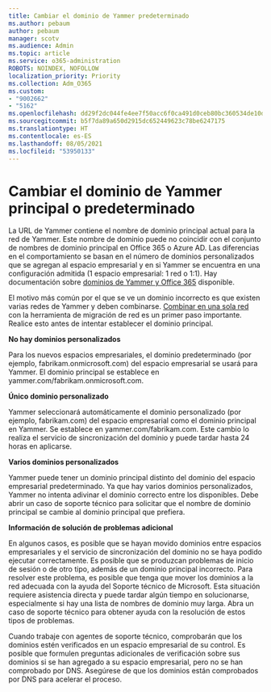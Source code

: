 ```yaml
---
title: Cambiar el dominio de Yammer predeterminado
ms.author: pebaum
author: pebaum
manager: scotv
ms.audience: Admin
ms.topic: article
ms.service: o365-administration
ROBOTS: NOINDEX, NOFOLLOW
localization_priority: Priority
ms.collection: Adm_O365
ms.custom:
- "9002662"
- "5162"
ms.openlocfilehash: dd29f2dc044fe4ee7f50acc6f0ca491d0ceb80bc360534de10d4010230614f80
ms.sourcegitcommit: b5f7da89a650d2915dc652449623c78be6247175
ms.translationtype: HT
ms.contentlocale: es-ES
ms.lasthandoff: 08/05/2021
ms.locfileid: "53950133"
---
```

# <a name="changing-the-defaultprimary-yammer-domain"></a>Cambiar el dominio de Yammer principal o predeterminado

La URL de Yammer contiene el nombre de dominio principal actual para la red de Yammer. Este nombre de dominio puede no coincidir con el conjunto de nombres de dominio principal en Office 365 o Azure AD. Las diferencias en el comportamiento se basan en el número de dominios personalizados que se agregan al espacio empresarial y en si Yammer se encuentra en una configuración admitida (1 espacio empresarial: 1 red o 1:1). Hay documentación sobre [dominios de Yammer y Office 365](https://docs.microsoft.com/yammer/configure-your-yammer-network/manage-yammer-domains) disponible.

El motivo más común por el que se ve un dominio incorrecto es que existen varias redes de Yammer y deben combinarse. [Combinar en una sola red](https://docs.microsoft.com/yammer/configure-your-yammer-network/consolidate-multiple-yammer-networks) con la herramienta de migración de red es un primer paso importante. Realice esto antes de intentar establecer el dominio principal.

**No hay dominios personalizados**

Para los nuevos espacios empresariales, el dominio predeterminado (por ejemplo, fabrikam.onmicrosoft.com) del espacio empresarial se usará para Yammer. El dominio principal se establece en yammer.com/fabrikam.onmicrosoft.com.

**Único dominio personalizado**

Yammer seleccionará automáticamente el dominio personalizado (por ejemplo, fabrikam.com) del espacio empresarial como el dominio principal en Yammer. Se establece en yammer.com/fabrikam.com. Este cambio lo realiza el servicio de sincronización del dominio y puede tardar hasta 24 horas en aplicarse.

**Varios dominios personalizados**

Yammer puede tener un dominio principal distinto del dominio del espacio empresarial predeterminado. Ya que hay varios dominios personalizados, Yammer no intenta adivinar el dominio correcto entre los disponibles. Debe abrir un caso de soporte técnico para solicitar que el nombre de dominio principal se cambie al dominio principal que prefiera.

**Información de solución de problemas adicional**

En algunos casos, es posible que se hayan movido dominios entre espacios empresariales y el servicio de sincronización del dominio no se haya podido ejecutar correctamente. Es posible que se produzcan problemas de inicio de sesión o de otro tipo, además de un dominio principal incorrecto. Para resolver este problema, es posible que tenga que mover los dominios a la red adecuada con la ayuda del Soporte técnico de Microsoft. Esta situación requiere asistencia directa y puede tardar algún tiempo en solucionarse, especialmente si hay una lista de nombres de dominio muy larga. Abra un caso de soporte técnico para obtener ayuda con la resolución de estos tipos de problemas.

Cuando trabaje con agentes de soporte técnico, comprobarán que los dominios estén verificados en un espacio empresarial de su control. Es posible que formulen preguntas adicionales de verificación sobre sus dominios si se han agregado a su espacio empresarial, pero no se han comprobado por DNS. Asegúrese de que los dominios están comprobados por DNS para acelerar el proceso.

